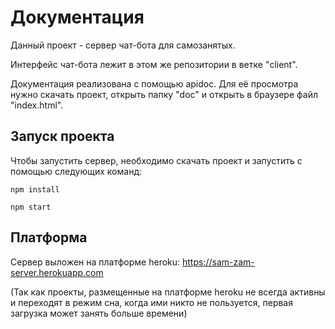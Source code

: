 # Документация

Данный проект - сервер чат-бота для самозанятых.

Интерфейс чат-бота лежит в этом же репозитории в ветке "client".

Документация реализована с помощью apidoc. Для её просмотра нужно скачать проект, открыть папку "doc"
и открыть в браузере файл "index.html".

## Запуск проекта

Чтобы запустить сервер, необходимо скачать проект и запустить
с помощью следующих команд:

`npm install`

`npm start`

## Платформа
 
 Сервер выложен на платформе  heroku: https://sam-zam-server.herokuapp.com
 
(Так как проекты, размещенные на платформе heroku не всегда активны и переходят в режим сна,
когда ими никто не пользуется, первая загрузка может занять больше времени)
